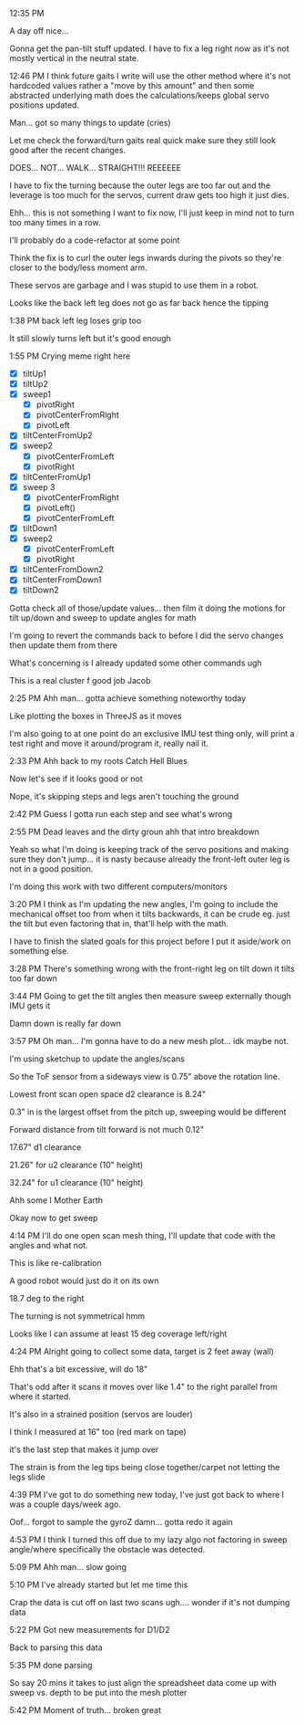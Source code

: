 12:35 PM

A day off nice...

Gonna get the pan-tilt stuff updated. I have to fix a leg right now as it's not mostly vertical in the neutral state.

12:46 PM
I think future gaits I write will use the other method where it's not hardcoded values rather a "move by this amount" and then some abstracted underlying math does the calculations/keeps global servo positions updated.

Man... got so many things to update (cries)

Let me check the forward/turn gaits real quick make sure they still look good after the recent changes.

DOES... NOT... WALK... STRAIGHT!!! REEEEEE

I have to fix the turning because the outer legs are too far out and the leverage is too much for the servos, current draw gets too high it just dies.

Ehh... this is not something I want to fix now, I'll just keep in mind not to turn too many times in a row.

I'll probably do a code-refactor at some point

Think the fix is to curl the outer legs inwards during the pivots so they're closer to the body/less moment arm.

These servos are garbage and I was stupid to use them in a robot.

Looks like the back left leg does not go as far back hence the tipping

1:38 PM
back left leg loses grip too

It still slowly turns left but it's good enough

1:55 PM
Crying meme right here

- [x] tiltUp1
- [x] tiltUp2
- [x] sweep1
  - [x] pivotRight
  - [x] pivotCenterFromRight
  - [x] pivotLeft
- [x] tiltCenterFromUp2
- [x] sweep2
  - [x] pivotCenterFromLeft
  - [x] pivotRight
- [x] tiltCenterFromUp1
- [x] sweep 3
  - [x] pivotCenterFromRight
  - [x] pivotLeft()
  - [x] pivotCenterFromLeft
- [x] tiltDown1
- [x] sweep2
  - [x] pivotCenterFromLeft
  - [x] pivotRight
- [x] tiltCenterFromDown2
- [x] tiltCenterFromDown1
- [x] tiltDown2

Gotta check all of those/update values... then film it doing the motions for tilt up/down and sweep to update angles for math

I'm going to revert the commands back to before I did the servo changes then update them from there

What's concerning is I already updated some other commands ugh

This is a real cluster f good job Jacob

2:25 PM
Ahh man... gotta achieve something noteworthy today

Like plotting the boxes in ThreeJS as it moves

I'm also going to at one point do an exclusive IMU test thing only, will print a test right and move it around/program it, really nail it.

2:33 PM
Ahh back to my roots Catch Hell Blues

Now let's see if it looks good or not

Nope, it's skipping steps and legs aren't touching the ground

2:42 PM
Guess I gotta run each step and see what's wrong

2:55 PM
Dead leaves and the dirty groun ahh that intro breakdown

Yeah so what I'm doing is keeping track of the servo positions and making sure they don't jump... it is nasty because already the front-left outer leg is not in a good position.

I'm doing this work with two different computers/monitors

3:20 PM
I think as I'm updating the new angles, I'm going to include the mechanical offset too from when it tilts backwards, it can be crude eg. just the tilt but even factoring that in, that'll help with the math.

I have to finish the slated goals for this project before I put it aside/work on something else.

3:28 PM
There's something wrong with the front-right leg on tilt down it tilts too far down

3:44 PM
Going to get the tilt angles then measure sweep externally though IMU gets it

Damn down is really far down

3:57 PM
Oh man... I'm gonna have to do a new mesh plot... idk maybe not.

I'm using sketchup to update the angles/scans

So the ToF sensor from a sideways view is 0.75" above the rotation line.

Lowest front scan open space d2 clearance is 8.24"

0.3" in is the largest offset from the pitch up, sweeping would be different

Forward distance from tilt forward is not much 0.12"

17.67" d1 clearance

21.26" for u2 clearance (10" height)

32.24" for u1 clearance (10" height)

Ahh some I Mother Earth

Okay now to get sweep

4:14 PM
I'll do one open scan mesh thing, I'll update that code with the angles and what not.

This is like re-calibration

A good robot would just do it on its own

18.7 deg to the right

The turning is not symmetrical hmm

Looks like I can assume at least 15 deg coverage left/right

4:24 PM
Alright going to collect some data, target is 2 feet away (wall)

Ehh that's a bit excessive, will do 18"

That's odd after it scans it moves over like 1.4" to the right parallel from where it started.

It's also in a strained position (servos are louder)

I think I measured at 16" too (red mark on tape)

it's the last step that makes it jump over

The strain is from the leg tips being close together/carpet not letting the legs slide

4:39 PM
I've got to do something new today, I've just got back to where I was a couple days/week ago.

Oof... forgot to sample the gyroZ damn... gotta redo it again

4:53 PM
I think I turned this off due to my lazy algo not factoring in sweep angle/where specifically the obstacle was detected.

5:09 PM
Ahh man... slow going

5:10 PM
I've already started but let me time this

Crap the data is cut off on last two scans ugh.... wonder if it's not dumping data

5:22 PM
Got new measurements for D1/D2

Back to parsing this data

5:35 PM
done parsing

So say 20 mins it takes to just align the spreadsheet data come up with sweep vs. depth to be put into the mesh plotter

5:42 PM
Moment of truth... broken great


